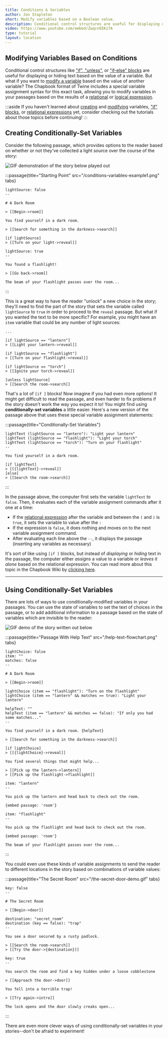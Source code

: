 ```yaml
---
title: Conditions & Variables
author: Jon Stapleton
short: Modify variables based on a Boolean value.
description: Conditional control structures are useful for displaying or hiding text based on the value of a variable, but what if you want to modify a variable based on the value of another variable? The Chapbook format of Twine includes a special variable assignment syntax for this exact task, allowing you to modify variables in your passages based on the results of a relational or logical expression.
video: https://www.youtube.com/embed/ZwqcnOIKz7A
type: tutorial
layout: location
---
```


## Modifying Variables Based on Conditions

Conditional control structures like ["if", "unless",](/locations/if-unless) or ["if-else" blocks](/locations/if-else) are useful for displaying or hiding text based on the value of a variable. But what if you want to [modify a variable](/locations/modify-variables) based on the value of another variable? The Chapbook format of Twine includes a special variable assignment syntax for this exact task, allowing you to modify variables in your passages based on the results of a [relational](/locations/relational-expression) or [logical expression](/locations/logic-operators).

:::aside
If you haven't learned about [creating](/locations/variable-basics) and [modifying](/locations/modify-variables) variables, ["if" blocks](/locations/if-unless), or [relational expressions](/locations/relational-expressions) yet, consider checking out the tutorials about those topics before continuing!
:::

## Creating Conditionally-Set Variables

Consider the following passage, which provides options to the reader based on whether or not they've collected a light source over the course of the story:

![GIF demonstration of the story below played out](/starting-point-demo.gif)

:::passage{title="Starting Point" src="/conditions-variables-example1.png" tabs}
```intro
lightSource: false
--

# A Dark Room

> [[Begin->room]]
```
```room
You find yourself in a dark room.

> [[Search for something in the darkness->search]]

[if lightSource]
> [[Turn on your light->reveal]]
```
```search
lightSource: true
--

You found a flashlight!

> [[Go back->room]]
```
```reveal
The beam of your flashlight passes over the room...
```
:::

This is a great way to have the reader "unlock" a new choice in the story; they'll need to find the part of the story that sets the variable called `lightSource` to `true` in order to proceed to the `reveal` passage. But what if you wanted the text to be more specific? For example, you might have an `item` variable that could be any number of light sources:

```
...

[if lightSource == "lantern"]
> [[Light your lantern->reveal]]

[if lightSource == "flashlight"]
> [[Turn on your flashlight->reveal]]

[if lightSource == "torch"]
> [[Ignite your torch->reveal]]

[unless lightSource]
> [[Search the room->search]]
```

That's a lot of `[if ]` blocks! Now imagine if you had even more options! It might get difficult to read the passage, and even harder to fix problems if the story doesn't work the way you expect it to! You might find using **conditionally-set variables** a little easier. Here's a new version of the passage above that uses these special variable assignment statements:

:::passage{title="Conditionally-Set Variables"}
```
lightText (lightSource == "lantern"): "Light your lantern"
lightText (lightSource == "flashlight"): "Light your torch"
lightText (lightSource == "torch"): "Turn on your flashlight"
--

You find yourself in a dark room.

[if lightText]
> [[{lightText}->reveal]]
[else]
> [[Search the room->search]]
```
:::

In the passage above, the computer first sets the variable `lightText` to `false`. Then, it evaluates each of the variable assignment commands after it one at a time:

* If the [relational expression](/locations/relational-expressions) after the variable and between the `(` and `)` is `true`, it sets the variable to value after the `:`
* If the expression is `false`, it does nothing and moves on to the next variable assignment command.
* After evaluating each line above the `--`, it displays the passage (inserting any variables as necessary)

It's sort of like using `[if ]` blocks, but instead of *displaying* or *hiding* text in the passage, the computer either *assigns* a value to a variable or *leaves it alone* based on the relational expression. You can read more about this topic in the Chapbook Wiki by [clicking here](https://klembot.github.io/chapbook/guide/state/conditions-and-variables.html).

---

## Using Conditionally-Set Variables

There are lots of ways to use conditionally-modified variables in your passages. You can use the state of variables to set the text of choices in the passage, or to add additional information to a passage based on the state of variables which are invisible to the reader:

![GIF demo of the story written out below](/help-text-demo.gif)

:::passage{title="Passage With Help Text" src="/help-text-flowchart.png" tabs}
```intro
lightChoice: false
item: ""
matches: false
--

# A Dark Room

> [[Begin->room]]
```
```room
lightChoice (item == "flashlight"): "Turn on the flashlight"
lightChoice (item == "lantern" && matches == true): "Light your lantern"

helpText: ""
helpText (item == "lantern" && matches == false): "If only you had some matches..."
--

You find yourself in a dark room. {helpText}

> [[Search for something in the darkness->search]]

[if lightChoice]
> [[{lightChoice}->reveal]]
```
```search
You find several things that might help...

> [[Pick up the lantern->lantern]]
> [[Pick up the flashlight->flashlight]]
```
```lantern
item: "lantern"
--

You pick up the lantern and head back to check out the room.

{embed passage: 'room'}
```
```flashlight
item: "flashlight"
--

You pick up the flashlight and head back to check out the room.

{embed passage: 'room'}
```
```reveal
The beam of your flashlight passes over the room...
```
:::

You could even use these kinds of variable assignments to send the reader to different locations in the story based on combinations of variable values:

:::passage{title="The Secret Room" src="/the-secret-door-demo.gif" tabs}
```intro
key: false
--

# The Secret Room

> [[Begin->door]]
```
```door
destination: "secret_room"
destination (key == false): "trap"
--

You see a door secured by a rusty padlock.

> [[Search the room->search]]
> [[Try the door->{destination}]]
```
```search
key: true
--

You search the room and find a key hidden under a loose cobblestone

> [[Approach the door->door]]
```
```trap
You fell into a terrible trap!

> [[Try again->intro]]
```
```secret_room
The lock opens and the door slowly creaks open...
```
:::

There are even more clever ways of using conditionally-set variables in your stories--don't be afraid to experiment!